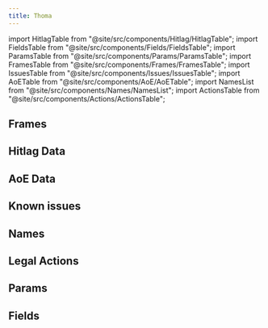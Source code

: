```yaml
---
title: Thoma
---
```


import HitlagTable from "@site/src/components/Hitlag/HitlagTable";
import FieldsTable from "@site/src/components/Fields/FieldsTable";
import ParamsTable from "@site/src/components/Params/ParamsTable";
import FramesTable from "@site/src/components/Frames/FramesTable";
import IssuesTable from "@site/src/components/Issues/IssuesTable";
import AoETable from "@site/src/components/AoE/AoETable";
import NamesList from "@site/src/components/Names/NamesList";
import ActionsTable from "@site/src/components/Actions/ActionsTable";

## Frames

<FramesTable item_key="thoma" />

## Hitlag Data

<HitlagTable item_key="thoma" />

## AoE Data

<AoETable item_key="thoma" />

## Known issues

<IssuesTable item_key="thoma" />

## Names

<NamesList item_key="thoma" />

## Legal Actions

<ActionsTable item_key="thoma" />

## Params

<ParamsTable item_key="thoma" />

## Fields

<FieldsTable item_key="thoma" />
